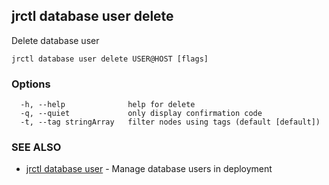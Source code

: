 ## jrctl database user delete

Delete database user

```
jrctl database user delete USER@HOST [flags]
```

### Options

```
  -h, --help              help for delete
  -q, --quiet             only display confirmation code
  -t, --tag stringArray   filter nodes using tags (default [default])
```

### SEE ALSO

* [jrctl database user](jrctl_database_user.md)	 - Manage database users in deployment


